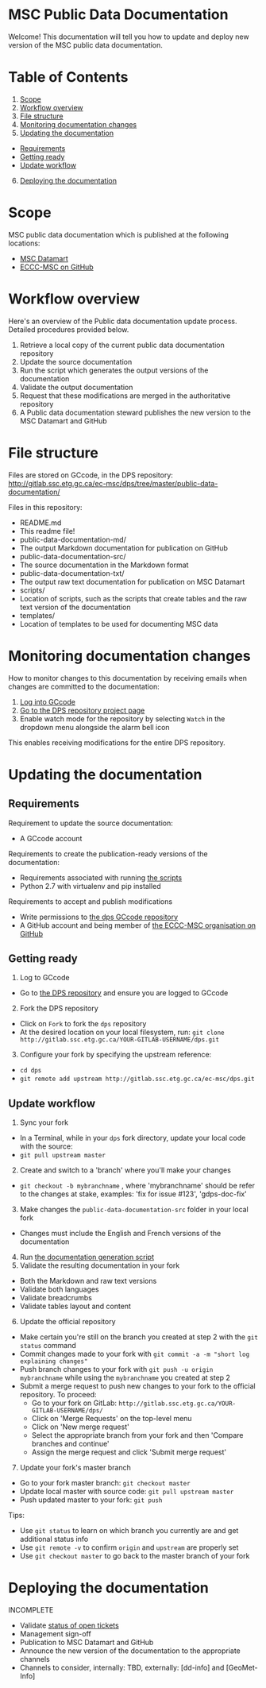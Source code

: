 # MSC Public Data Documentation

Welcome! This documentation will tell you how to update and deploy new version of the MSC public data documentation.

# Table of Contents

1. [Scope](#scope)
2. [Workflow overview](#workflow-overview)
3. [File structure](#file-structure)
4. [Monitoring documentation changes](#monitoring-documentation-changes)
5. [Updating the documentation](#updating-the-documentation)
 * [Requirements](#requirements)
 * [Getting ready](#getting-ready)
 * [Update workflow](#update-workflow)
6. [Deploying the documentation](#deploying-the-documentation)

# Scope

MSC public data documentation which is published at the following locations:
* [MSC Datamart](http://dd.weather.gc.ca/)
* [ECCC-MSC on GitHub](https://github.com/ECCC-MSC)

# Workflow overview

Here's an overview of the Public data documentation update process. Detailed procedures provided below.

1. Retrieve a local copy of the current public data documentation repository
2. Update the source documentation
3. Run the script which generates the output versions of the documentation
4. Validate the output documentation
5. Request that these modifications are merged in the authoritative repository
6. A Public data documentation steward publishes the new version to the MSC Datamart and GitHub

# File structure

Files are stored on GCcode, in the DPS repository: http://gitlab.ssc.etg.gc.ca/ec-msc/dps/tree/master/public-data-documentation/

Files in this repository:
* README.md
 * This readme file!
* public-data-documentation-md/
 * The output Markdown documentation for publication on GitHub
* public-data-documentation-src/
 * The source documentation in the Markdown format
* public-data-documentation-txt/
 * The output raw text documentation for publication on MSC Datamart
* scripts/
 * Location of scripts, such as the scripts that create tables and the raw text version of the documentation
* templates/
 * Location of templates to be used for documenting MSC data

# Monitoring documentation changes

How to monitor changes to this documentation by receiving emails when changes are committed to the documentation:
1. [Log into GCcode](http://gitlab.ssc.etg.gc.ca/)
2. [Go to the DPS repository project page](http://gitlab.ssc.etg.gc.ca/ec-msc/dps)
3. Enable watch mode for the repository by selecting `Watch` in the dropdown menu alongside the alarm bell icon

This enables receiving modifications for the entire DPS repository.

# Updating the documentation

## Requirements

Requirement to update the source documentation:
* A GCcode account

Requirements to create the publication-ready versions of the documentation:
* Requirements associated with running [the scripts](scripts/)
 * Python 2.7 with virtualenv and pip installed

Requirements to accept and publish modifications
* Write permissions to [the dps GCcode repository](http://gitlab.ssc.etg.gc.ca/ec-msc/dps)
* A GitHub account and being member of [the ECCC-MSC organisation on GitHub](https://github.com/orgs/ECCC-MSC/people)

## Getting ready

1. Log to GCcode
 * Go to [the DPS repository](http://gitlab.ssc.etg.gc.ca/ec-msc/dps) and ensure you are logged to GCcode
2. Fork the DPS repository
 * Click on `Fork` to fork the `dps` repository
 * At the desired location on your local filesystem, run: `git clone http://gitlab.ssc.etg.gc.ca/YOUR-GITLAB-USERNAME/dps.git`
3. Configure your fork by specifying the upstream reference:
 * `cd dps`
 * `git remote add upstream http://gitlab.ssc.etg.gc.ca/ec-msc/dps.git`

## Update workflow

1. Sync your fork
 * In a Terminal, while in your `dps` fork directory, update your local code with the source:
 * `git pull upstream master`
2. Create and switch to a 'branch' where you'll make your changes
 * `git checkout -b mybranchname` , where 'mybranchname' should be refer to the changes at stake, examples: 'fix for issue #123', 'gdps-doc-fix'
3. Make changes the `public-data-documentation-src` folder in your local fork
 * Changes must include the English and French versions of the documentation
4. Run [the documentation generation script](scripts/)
5. Validate the resulting documentation in your fork
 * Both the Markdown and raw text versions
 * Validate both languages
 * Validate breadcrumbs
 * Validate tables layout and content
6. Update the official repository
 * Make certain you're still on the branch you created at step 2 with the `git status` command
 * Commit changes made to your fork with `git commit -a -m "short log explaining changes"`
 * Push branch changes to your fork with `git push -u origin mybranchname` while using the `mybranchname` you created at step 2
 * Submit a merge request to push new changes to your fork to the official repository. To proceed:
   * Go to your fork on GitLab: `http://gitlab.ssc.etg.gc.ca/YOUR-GITLAB-USERNAME/dps/`
   * Click on 'Merge Requests' on the top-level menu
   * Click on 'New merge request'
   * Select the appropriate branch from your fork and then 'Compare branches and continue'
   * Assign the merge request and click 'Submit merge request'
7. Update your fork's master branch
 * Go to your fork master branch: `git checkout master`
 * Update local master with source code: `git pull upstream master`
 * Push updated master to your fork: `git push`
   
Tips:
 * Use `git status` to learn on which branch you currently are and get additional status info
 * Use `git remote -v` to confirm `origin` and `upstream` are properly set
 * Use `git checkout master` to go back to the master branch of your fork

# Deploying the documentation

INCOMPLETE
* Validate [status of open tickets](http://gitlab.ssc.etg.gc.ca/ec-msc/dps/issues?label_name%5B%5D=Public+documentation)
* Management sign-off
* Publication to MSC Datamart and GitHub
* Announce the new version of the documentation to the appropriate channels
 * Channels to consider, internally: TBD, externally: [dd-info] and [GeoMet-Info]
